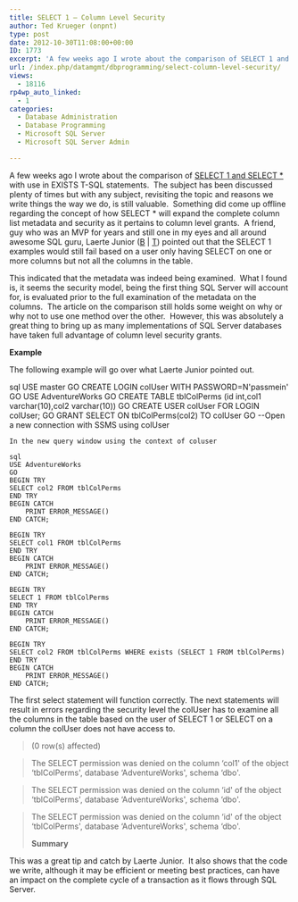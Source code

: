```yaml
---
title: SELECT 1 – Column Level Security
author: Ted Krueger (onpnt)
type: post
date: 2012-10-30T11:08:00+00:00
ID: 1773
excerpt: 'A few weeks ago I wrote about the comparison of SELECT 1 and SELECT * with use in EXISTS T-SQL statements.  The subject has been discussed plenty of times but with any subject, revisiting the topic and reasons we write things the way we do, is still val&hellip;'
url: /index.php/datamgmt/dbprogramming/select-column-level-security/
views:
  - 18116
rp4wp_auto_linked:
  - 1
categories:
  - Database Administration
  - Database Programming
  - Microsoft SQL Server
  - Microsoft SQL Server Admin

---
```

A few weeks ago I wrote about the comparison of [SELECT 1 and SELECT *][1] with use in EXISTS T-SQL statements.  The subject has been discussed plenty of times but with any subject, revisiting the topic and reasons we write things the way we do, is still valuable.  Something did come up offline regarding the concept of how SELECT * will expand the complete column list metadata and security as it pertains to column level grants.  A friend, guy who was an MVP for years and still one in my eyes and all around awesome SQL guru, Laerte Junior ([B][2] | [T][3]) pointed out that the SELECT 1 examples would still fail based on a user only having SELECT on one or more columns but not all the columns in the table.

This indicated that the metadata was indeed being examined.  What I found is, it seems the security model, being the first thing SQL Server will account for, is evaluated prior to the full examination of the metadata on the columns.  The article on the comparison still holds some weight on why or why not to use one method over the other.  However, this was absolutely a great thing to bring up as many implementations of SQL Server databases have taken full advantage of column level security grants.

**Example**

The following example will go over what Laerte Junior pointed out.

sql
USE master
GO
CREATE LOGIN colUser WITH PASSWORD=N'passmein'
GO
USE AdventureWorks
GO
CREATE TABLE tblColPerms (id int,col1 varchar(10),col2 varchar(10))
GO
CREATE USER colUser FOR LOGIN colUser;
GO
GRANT SELECT ON tblColPerms(col2) TO colUser
GO
--Open a new connection with SSMS using colUser
```
In the new query window using the context of coluser

sql
USE AdventureWorks
GO
BEGIN TRY
SELECT col2 FROM tblColPerms
END TRY
BEGIN CATCH
    PRINT ERROR_MESSAGE()
END CATCH;

BEGIN TRY
SELECT col1 FROM tblColPerms
END TRY
BEGIN CATCH
    PRINT ERROR_MESSAGE()
END CATCH;

BEGIN TRY
SELECT 1 FROM tblColPerms
END TRY
BEGIN CATCH
    PRINT ERROR_MESSAGE()
END CATCH;

BEGIN TRY
SELECT col2 FROM tblColPerms WHERE exists (SELECT 1 FROM tblColPerms)
END TRY
BEGIN CATCH
    PRINT ERROR_MESSAGE()
END CATCH;
```
The first select statement will function correctly. The next statements will result in errors regarding the security level the colUser has to examine all the columns in the table based on the user of SELECT 1 or SELECT on a column the colUser does not have access to.

> (0 row(s) affected)
  
> The SELECT permission was denied on the column &#8216;col1' of the object &#8216;tblColPerms', database &#8216;AdventureWorks', schema &#8216;dbo'.
  
> The SELECT permission was denied on the column &#8216;id' of the object &#8216;tblColPerms', database &#8216;AdventureWorks', schema &#8216;dbo'.
  
> The SELECT permission was denied on the column &#8216;id' of the object &#8216;tblColPerms', database &#8216;AdventureWorks', schema &#8216;dbo'.</p>
**Summary**

This was a great tip and catch by Laerte Junior.  It also shows that the code we write, although it may be efficient or meeting best practices, can have an impact on the complete cycle of a transaction as it flows through SQL Server.

 [1]: /index.php/DataMgmt/DBAdmin/MSSQLServerAdmin/select-vs-select-1-with
 [2]: http://shellyourexperience.com/
 [3]: http://twitter.com/LaerteSQLDBA